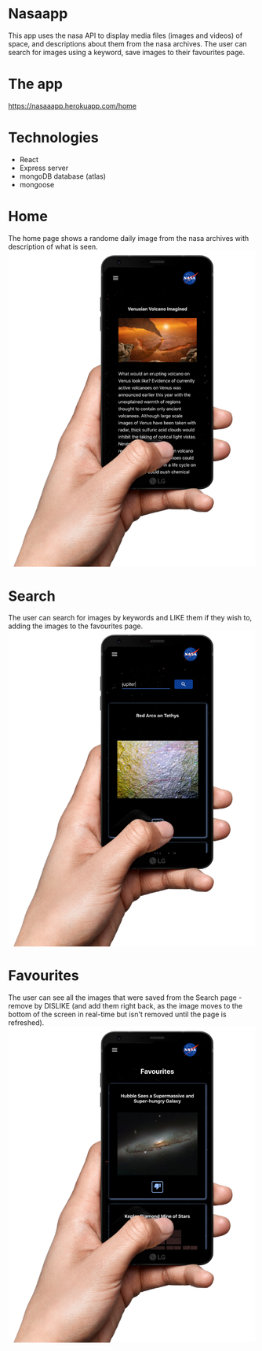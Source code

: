 # Nasaapp
This app uses the nasa API to display media files (images and videos) of space, and descriptions about them from the nasa archives.
The user can search for images using a keyword, save images to their favourites page.

# The app
https://nasaaapp.herokuapp.com/home

# Technologies
- React
- Express server
- mongoDB database (atlas)
- mongoose

# Home
The home page shows a randome daily image from the nasa archives with description of what is seen.
![alt home](https://github.com/tzlilhaim/nasa-app/blob/master/demo-images/nasaapp-home.png?raw=true|width=100)

# Search
The user can search for images by keywords and LIKE them if they wish to, adding the images to the favourites page.
![alt search](https://github.com/tzlilhaim/nasa-app/blob/master/demo-images/nasaapp-search.png?raw=true|width=100)

# Favourites
The user can see all the images that were saved from the Search page - remove by DISLIKE (and add them right back, as the image moves to the bottom of the screen in real-time but isn't removed until the page is refreshed).
![alt favourites](https://github.com/tzlilhaim/nasa-app/blob/master/demo-images/nasaapp-favourites.png?raw=true|width=100)